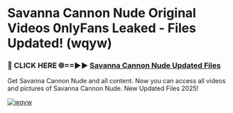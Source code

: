 # Savanna Cannon Nude Original Videos 0nlyFans Leaked - Files Updated! (wqyw)

<h3>🔴 CLICK HERE 🌐==►► <a href="https://tinyurl.com/5h6xmrr3" rel="nofollow">Savanna Cannon Nude Updated Files</a></h3>

Get Savanna Cannon Nude and all content. Now you can access all videos and pictures of Savanna Cannon Nude. New Updated Files 2025!

[![wqyw](https://i.imgur.com/KVD873Z.gif)](https://tinyurl.com/5h6xmrr3)
